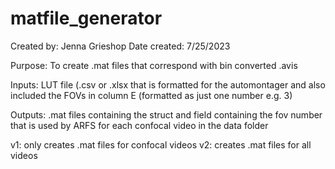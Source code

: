 # matfile_generator


Created by: Jenna Grieshop
Date created: 7/25/2023

Purpose: To create .mat files that correspond with bin converted .avis

Inputs: LUT file (.csv or .xlsx that is formatted for the automontager
and also included the FOVs in column E (formatted as just one number
e.g. 3)

Outputs: .mat files containing the struct and field containing the fov
number that is used by ARFS for each confocal video in the data folder

v1: only creates .mat files for confocal videos
v2: creates .mat files for all videos


